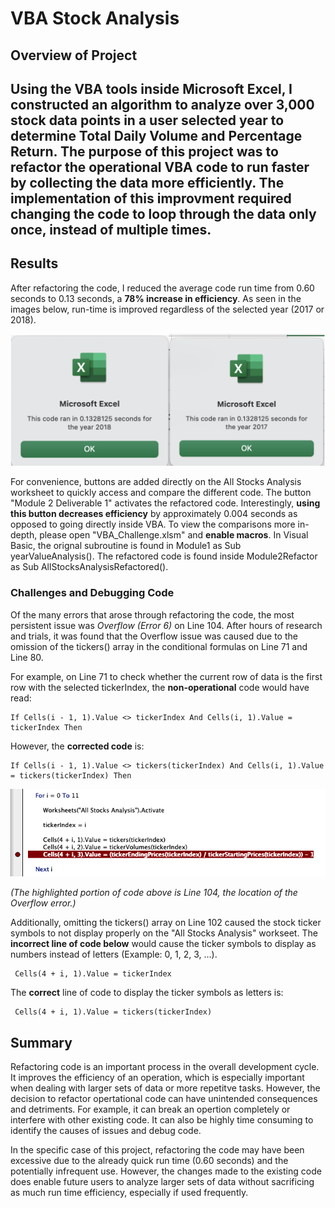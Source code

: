 # VBA Stock Analysis

## Overview of Project
Using the VBA tools inside Microsoft Excel, I constructed an algorithm to analyze over 3,000 stock data points in a user selected year to determine Total Daily Volume and Percentage Return. The purpose of this project was to refactor the operational VBA code to run faster by collecting the data more efficiently. The implementation of this improvment required changing the code to loop through the data only once, instead of multiple times.
---

## Results
After refactoring the code, I reduced the average code run time from 0.60 seconds to 0.13 seconds, a **78% increase in efficiency**. As seen in the images below, run-time is improved regardless of the selected year (2017 or 2018).

![2017:8_runtime](https://github.com/Mishkanian/stock-analysis/blob/main/Resources/VBA_Challenge_2017:8.png) 


For convenience, buttons are added directly on the All Stocks Analysis worksheet to quickly access and compare the different code. The button "Module 2 Deliverable 1" activates the refactored code. Interestingly, **using this button decreases efficiency** by approximately 0.004 seconds as opposed to going directly inside VBA. To view the comparisons more in-depth, please open "VBA_Challenge.xlsm" and **enable macros**. In Visual Basic, the orignal subroutine is found in Module1 as Sub yearValueAnalysis(). The refactored code is found inside Module2Refactor as Sub AllStocksAnalysisRefactored().

### Challenges and Debugging Code
Of the many errors that arose through refactoring the code, the most persistent issue was *Overflow (Error 6)* on Line 104. After hours of research and trials, it was found that the Overflow issue was caused due to the omission of the tickers() array in the conditional formulas on Line 71 and Line 80.

For example, on Line 71 to check whether the current row of data is the first row with the selected tickerIndex, the **non-operational** code would have read:
```
If Cells(i - 1, 1).Value <> tickerIndex And Cells(i, 1).Value = tickerIndex Then
```

However, the **corrected code** is:
```
If Cells(i - 1, 1).Value <> tickers(tickerIndex) And Cells(i, 1).Value = tickers(tickerIndex) Then
```
![Line104Error](https://github.com/Mishkanian/stock-analysis/blob/main/Resources/Line_104_error.png) 

*(The highlighted portion of code above is Line 104, the location of the Overflow error.)*

Additionally, omitting the tickers() array on Line 102 caused the stock ticker symbols to not display properly on the "All Stocks Analysis" workseet. The **incorrect line of code below** would cause the ticker symbols to display as numbers instead of letters (Example: 0, 1, 2, 3, ...).

```
 Cells(4 + i, 1).Value = tickerIndex
 ```
The **correct** line of code to display the ticker symbols as letters is:

```
 Cells(4 + i, 1).Value = tickers(tickerIndex)
```

## Summary
Refactoring code is an important process in the overall development cycle. It improves the efficiency of an operation, which is especially important when dealing with larger sets of data or more repetitve tasks. However, the decision to refactor opertational code can have unintended consequences and detriments. For example, it can break an opertion completely or interfere with other existing code. It can also be highly time consuming to identify the causes of issues and debug code.

In the specific case of this project, refactoring the code may have been excessive due to the already quick run time (0.60 seconds) and the potentially infrequent use. However, the changes made to the existing code does enable future users to analyze larger sets of data without sacrificing as much run time efficiency, especially if used frequently.
